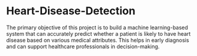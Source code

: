 # Heart-Disease-Detection
The primary objective of this project is to build a machine learning-based system that can accurately predict whether a patient is likely to have heart disease based on various medical attributes. This helps in early diagnosis and can support healthcare professionals in decision-making.
